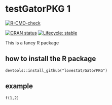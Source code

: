 # testGatorPKG 1

<!-- badges: start -->

  [![R-CMD-check](https://github.com/lovestat/GatorPKG/workflows/R-CMD-check/badge.svg)](https://github.com/lovestat/GatorPKG/actions)
  
[![CRAN status](https://www.r-pkg.org/badges/version/GatorPKG)](https://CRAN.R-project.org/package=GatorPKG)
[![Lifecycle: stable](https://img.shields.io/badge/lifecycle-stable-brightgreen.svg)](https://lifecycle.r-lib.org/articles/stages.html#stable)
<!-- badges: end -->
  
This is a fancy R package

## how to install the R package
`devtools::install_github("lovestat/GatorPKG")`

## example
`f(1,2)`
